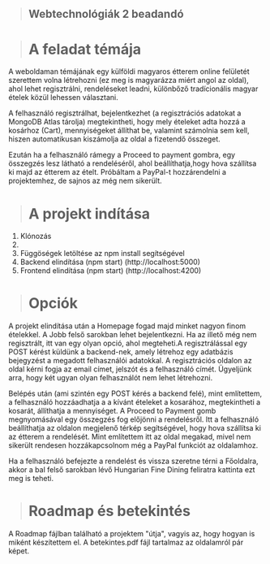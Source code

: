 >## Webtechnológiák 2 beadandó

># A feladat témája

A weboldaman témájának egy külföldi magyaros étterem online felületét szerettem volna létrehozni (ez meg is magyarázza miért angol az oldal), ahol lehet regisztrálni, rendeléseket leadni, különbőző tradícionális magyar ételek közül lehessen választani.

A felhasználó regisztrálhat, bejelentkezhet (a regisztrációs adatokat a MongoDB Atlas tárolja) megtekintheti, hogy mely ételeket adta hozzá a kosárhoz (Cart), mennyiségeket állíthat be, valamint számolnia sem kell, hiszen automatikusan kiszámolja az oldal a fizetendő összeget.

Ezután ha a felhasználó rámegy a Proceed to payment gombra, egy összegzés lesz látható a rendeléséről, ahol beállíthatja,hogy hova szállítsa ki majd az étterem az ételt. Próbáltam a PayPal-t hozzárendelni a projektemhez, de sajnos az még nem sikerült.

># A projekt indítása

1. Klónozás
2.
3. Függöségek letöltése az npm install segítségével
4. Backend elindítása (npm start) (http://localhost:5000)
5. Frontend elindítása (npm start) (http://localhost:4200)

># Opciók

A projekt elindítása után a Homepage fogad majd minket nagyon finom ételekkel. A Jobb felső sarokban lehet bejelentkezni. Ha az illető még nem regisztrált, itt van egy olyan opció, ahol megteheti.A regisztrálással egy POST kérést küldünk a backend-nek, amely létrehoz egy adatbázis bejegyzést a megadott felhasználói adatokkal. A regisztrációs oldalon az oldal kérni fogja az email címet, jelszót és a felhasználó címét. Ügyeljünk arra, hogy két ugyan olyan felhasználót nem lehet létrehozni.

Belépés után (ami szintén egy POST kérés a backend felé), mint említettem, a felhasználó hozzáadhatja a a kívánt ételeket a kosarához, megtekintheti a kosarát, állíthatja a mennyiséget. A Proceed to Payment gomb megnyomásával egy összegzés fog előjönni a rendelésről. Itt a felhasználó beállíthatja az oldalon megjelenő térkép segítségével, hogy hova szállítsa ki az étterem a rendelését. Mint említettem itt az oldal megakad, mivel nem sikerült rendesen hozzákapcsolnom még a PayPal funkciót az oldalamhoz.

Ha a felhasználó befejezte a rendelést és vissza szeretne térni a Főoldalra, akkor a bal felső sarokban lévő Hungarian Fine Dining feliratra kattinta ezt meg is teheti.

># Roadmap és betekintés

A Roadmap fájlban található a projektem "útja", vagyis az, hogy hogyan is miként készítettem el. A betekintes.pdf fájl tartalmaz az oldalamról pár képet.
